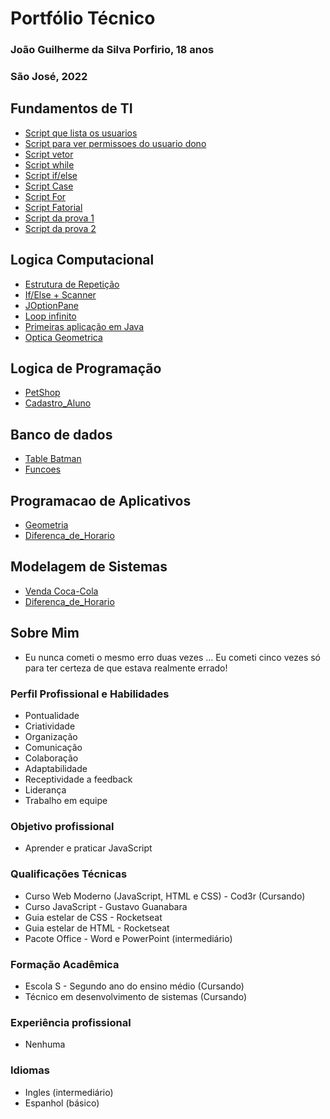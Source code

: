 # Portfólio Técnico

### João Guilherme da Silva Porfirio, 18 anos
### São José, 2022

## Fundamentos de TI

- [Script que lista os usuarios](FundamentosTI/Exemplos/teste1.sh)
- [Script para ver permissoes do usuario dono](FundamentosTI/Exemplos/teste2.sh)
- [Script vetor](FundamentosTI/Exemplos/Vetor3.sh)
- [Script while](FundamentosTI/Exemplos/While.sh)
- [Script if/else](FundamentosTI/Exemplos/pwrd.sh)
- [Script Case](FundamentosTI/Exemplos/talk.sh)
- [Script For](FundamentosTI/Exemplos/tabuada.sh)
- [Script Fatorial](FundamentosTI/Exemplos/fatorial.sh)
- [Script da  prova 1](FundamentosTI/avaliacao_pratica/questao1.sh)
- [Script da  prova 2](FundamentosTI/avaliacao_pratica/questao2.sh)

## Logica Computacional

- [Estrutura de Repetição](LógicaComputacional/Exemplos/Estrutura_de_Repetição)
- [If/Else + Scanner](LógicaComputacional/Exemplos/IF_e_Else+Scanner)
- [JOptionPane](LógicaComputacional/Exemplos/JOptionPane)
- [Loop infinito](LógicaComputacional/Exemplos/Loop_infinito)
- [Primeiras aplicação em Java](LógicaComputacional/Exemplos/Primeiras_aplicação_em_Java)
- [Optica Geometrica](LógicaComputacional/Exemplos/Óptica_Geométrica)

## Logica de Programação

- [PetShop](Logica_De_Programacao/PetShop)
- [Cadastro_Aluno](Logica_De_Programacao/Cadastro_Aluno)

## Banco de dados
- [Table Batman](Banco_de_Dados/table_batman.sql)
- [Funcoes](Banco_de_Dados/Atividade_de_fixacao-Funcoes.sql)

## Programacao de Aplicativos
- [Geometria](Programacao_de_Aplicativos/Geometria)
- [Diferenca_de_Horario](Programacao_de_Aplicativos/Diferenca_de_Horario)

## Modelagem de Sistemas
- [Venda Coca-Cola](Modelagem_de_Sistemas/Venda_CocaCola.pdf)
- [Diferenca_de_Horario](Programacao_de_Aplicativos/Diferenca_de_Horario)

## Sobre Mim
* Eu nunca cometi o mesmo erro duas vezes ... Eu cometi cinco vezes só para ter certeza de que estava realmente errado!

### Perfil Profissional e Habilidades
* Pontualidade 
* Criatividade
* Organização
* Comunicação
* Colaboração
* Adaptabilidade
* Receptividade a feedback
* Liderança
* Trabalho em equipe

### Objetivo profissional
* Aprender e praticar JavaScript

### Qualificações Técnicas
* Curso Web Moderno (JavaScript, HTML e CSS) - Cod3r (Cursando)
* Curso JavaScript - Gustavo Guanabara
* Guia estelar de CSS - Rocketseat
* Guia estelar de HTML - Rocketseat
* Pacote Office - Word e PowerPoint (intermediário)

### Formação Acadêmica
* Escola S - Segundo ano do ensino médio (Cursando)
* Técnico em desenvolvimento de sistemas (Cursando)

### Experiência profissional
* Nenhuma

### Idiomas
* Ingles (intermediário)
* Espanhol (básico)
